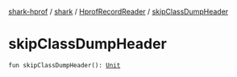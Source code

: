[shark-hprof](../../index.md) / [shark](../index.md) / [HprofRecordReader](index.md) / [skipClassDumpHeader](./skip-class-dump-header.md)

# skipClassDumpHeader

`fun skipClassDumpHeader(): `[`Unit`](https://kotlinlang.org/api/latest/jvm/stdlib/kotlin/-unit/index.html)